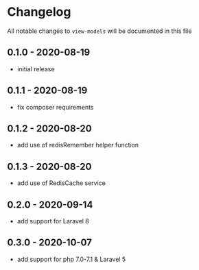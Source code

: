 # Changelog

All notable changes to `view-models` will be documented in this file

## 0.1.0 - 2020-08-19
- initial release


## 0.1.1 - 2020-08-19
- fix composer requirements


## 0.1.2 - 2020-08-20
- add use of redisRemember helper function


## 0.1.3 - 2020-08-20
- add use of RedisCache service


## 0.2.0 - 2020-09-14
- add support for Laravel 8


## 0.3.0 - 2020-10-07
- add support for php 7.0-7.1 & Laravel 5
